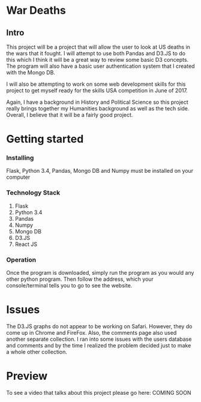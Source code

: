 # War Deaths
## Intro

This project will be a project that will allow the user to look at US deaths
in the wars that it fought. I will attempt to use both Pandas and D3.JS to do this
which I think it will be a great way to review some basic D3 concepts. The program
will also have a basic user authentication system that I created with the Mongo DB.

I will also be attempting to work on some web development skills for this project
to get myself ready for the skills USA competition in June of 2017.

Again, I have a background in History and Political Science so this project really
brings together my Humanities background as well as the tech side. Overall, I
believe that it will be a fairly good project.


# Getting started
### Installing
Flask, Python 3.4, Pandas, Mongo DB and Numpy must be installed on your computer

### Technology Stack

1. Flask
2. Python 3.4
3. Pandas
4. Numpy
5. Mongo DB
6. D3.JS
7. React JS

### Operation

Once the program is downloaded, simply run the program as you would any other python program.
Then follow the address, which your console/terminal tells you to go to see the
website.

# Issues

The D3.JS graphs do not appear to be working on Safari. However, they do come up in
Chrome and FireFox. Also, the comments page also used another separate collection.
I ran into some issues with the users database and comments and by the time I
realized the problem decided just to make a whole other collection.  

# Preview

To see a video that talks about this project please go here: COMING SOON
